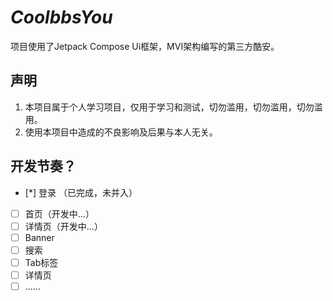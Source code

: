 # *CoolbbsYou*
项目使用了Jetpack Compose Ui框架，MVI架构编写的第三方酷安。

## 声明
1. 本项目属于个人学习项目，仅用于学习和测试，切勿滥用，切勿滥用，切勿滥用。
2. 使用本项目中造成的不良影响及后果与本人无关。

## 开发节奏？
- [*] 登录 （已完成，未并入）
- [ ] 首页（开发中...）
- [ ] 详情页（开发中...）
- [ ] Banner
- [ ] 搜索
- [ ] Tab标签
- [ ] 详情页
- [ ] ......
